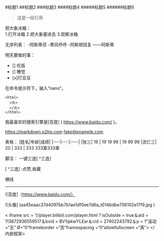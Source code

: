 #标题1
##标题2
###标题3
####标题4
#####标题5
######标题6

>这是一段引用


把大象冰箱：  
1.打开冰箱
2.把大象塞进去
3.观察冰箱

无序列表：
-阿斯蒂芬
-寒风呼呼
-阿斯顿回复
——阿斯蒂

明天要做的事：
- [] 吃饭
- [] 睡觉
-   [x]打豆豆

在命令提示符下，输入“nano”。

    <html>
      <头>
      </头>
    </html>

我最喜欢的搜索引擎是[百度] ( https://www.baidu.com/ )。

<https://markdown.p2hp.com>
<fake@example.com>

表格：
|姓名|年龄|成绩|
|:---|---:|:---:|
|张三| 19 | 19 19 99 | 19 99 99
|流亡三| 20 | 333 | 333 333第333章

脚注：
一键三连[ ^三连]

[ ^三连] :点赞,收藏

横线

---

![百度]（https://www.baidu.com/）

![头像] (aa45eaac37d4097bb7b1ae1df0ee7d6a_t014bdbe756102e17f9.jpg )

< iframe src = “//player.bilibili.com/player.html？isOutside = true＆aid = 113672936559517＆bvid = BV1qikwYLEar＆cid = 27402243792＆p = 1”滚动=“无” Ø=“0”frameborder =“否”framespacing =“0”allowfullscreen =“真”> </内嵌框架>
